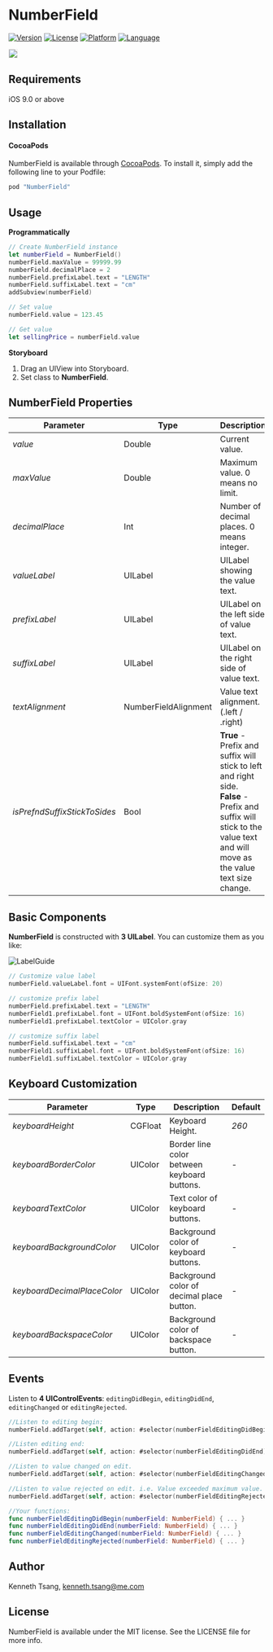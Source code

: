 # NumberField

[![Version](https://img.shields.io/cocoapods/v/NumberField.svg?style=flat)](http://cocoapods.org/pods/NumberField)
[![License](https://img.shields.io/cocoapods/l/NumberField.svg?style=flat)](http://cocoapods.org/pods/NumberField)
[![Platform](https://img.shields.io/cocoapods/p/NumberField.svg?style=flat)](http://cocoapods.org/pods/NumberField)
[![Language](https://img.shields.io/badge/Swift-3.0-orange.svg?style=flat)](http://cocoapods.org/pods/NumberField)

<img src="DEMO.gif" border=1 style="border-color:#eeeeee">

## Requirements

iOS 9.0 or above

## Installation

#### CocoaPods

NumberField is available through [CocoaPods](http://cocoapods.org). To install
it, simply add the following line to your Podfile:

```ruby
pod "NumberField"
```

## Usage

**Programmatically**<br>

```swift
// Create NumberField instance
let numberField = NumberField()
numberField.maxValue = 99999.99
numberField.decimalPlace = 2
numberField.prefixLabel.text = "LENGTH"
numberField.suffixLabel.text = "cm"
addSubview(numberField)

// Set value
numberField.value = 123.45

// Get value
let sellingPrice = numberField.value
```

**Storyboard**<br>

1. Drag an UIView into Storyboard.
2. Set class to **NumberField**.



## NumberField Properties

| Parameter                    | Type                 | Description                              | Default  |
| ---------------------------- | -------------------- | ---------------------------------------- | -------- |
| *value*                      | Double               | Current value.                           | 0        |
| *maxValue*                   | Double               | Maximum value. 0 means no limit.         | *0*      |
| *decimalPlace*               | Int                  | Number of decimal places. 0 means integer. | *0*      |
| *valueLabel*                 | UILabel              | UILabel showing the value text.          | *-*      |
| *prefixLabel*                | UILabel              | UILabel on the left side of value text.  | *-*      |
| *suffixLabel*                | UILabel              | UILabel on the right side of value text. | *-*      |
| *textAlignment*              | NumberFieldAlignment | Value text alignment. (.left / .right)   | *.right* |
| *isPrefndSuffixStickToSides* | Bool                 | **True** - Prefix and suffix will stick to left and right side.<br>**False** - Prefix and suffix will stick to the value text and will move as the value text size change. | *true*   |



## Basic Components

**NumberField** is constructed with **3 UILabel**. You can customize them as you like:

![LabelGuide](LabelGuide.png)

```swift
// Customize value label
numberField.valueLabel.font = UIFont.systemFont(ofSize: 20)

// customize prefix label
numberField.prefixLabel.text = "LENGTH"
numberField1.prefixLabel.font = UIFont.boldSystemFont(ofSize: 16)
numberField1.prefixLabel.textColor = UIColor.gray

// customize suffix label
numberField.suffixLabel.text = "cm"
numberField1.suffixLabel.font = UIFont.boldSystemFont(ofSize: 16)
numberField1.suffixLabel.textColor = UIColor.gray
```



## Keyboard Customization

| Parameter                   | Type    | Description                              | Default |
| --------------------------- | ------- | ---------------------------------------- | ------- |
| *keyboardHeight*            | CGFloat | Keyboard Height.                         | *260*   |
| *keyboardBorderColor*       | UIColor | Border line color between keyboard buttons. | *-*     |
| *keyboardTextColor*         | UIColor | Text color of keyboard buttons.          | *-*     |
| *keyboardBackgroundColor*   | UIColor | Background color of keyboard buttons.    | *-*     |
| *keyboardDecimalPlaceColor* | UIColor | Background color of decimal place button. | *-*     |
| *keyboardBackspaceColor*    | UIColor | Background color of backspace button.    | *-*     |

## 

## Events

Listen to **4 UIControlEvents**: `editingDidBegin`, `editingDidEnd`, `editingChanged` or `editingRejected`.

```swift
//Listen to editing begin:
numberField.addTarget(self, action: #selector(numberFieldEditingDidBegin), for: .editingDidBegin)

//Listen editing end:
numberField.addTarget(self, action: #selector(numberFieldEditingDidEnd), for: .editingDidEnd)

//Listen to value changed on edit.
numberField.addTarget(self, action: #selector(numberFieldEditingChanged), for: .editingChanged)

//Listen to value rejected on edit. i.e. Value exceeded maximum value.
numberField.addTarget(self, action: #selector(numberFieldEditingRejected), for: .editingRejected)

//Your functions:
func numberFieldEditingDidBegin(numberField: NumberField) { ... }
func numberFieldEditingDidEnd(numberField: NumberField) { ... }
func numberFieldEditingChanged(numberField: NumberField) { ... }
func numberFieldEditingRejected(numberField: NumberField) { ... }
```



## Author

Kenneth Tsang, kenneth.tsang@me.com

## License

NumberField is available under the MIT license. See the LICENSE file for more info.
